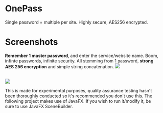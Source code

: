 # OnePass
Single password = multiple per site. Highly secure, AES256 encrypted.

# Screenshots
<b>Remember 1 master password</b>, and enter the service/website name. Boom, infinte passwords, infinite security. All stemming from 1 password, <b>strong AES 256 encryption</b> and simple string concatenation.
<img src="https://i.imgur.com/abhOfMG.png">

<br>

<img src="https://i.imgur.com/a0SHvgi.png">

<br>

This is made for experimental purposes, quality assurance testing hasn't been thoroughly conducted so it's recommended you don't use this. The following project makes use of JavaFX. If you wish to run it/modify it, be sure to use JavaFX SceneBuilder.
